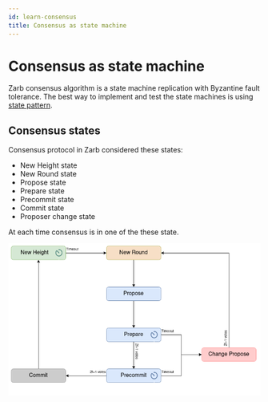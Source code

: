 ```yaml
---
id: learn-consensus
title: Consensus as state machine
---
```


# Consensus as state machine

Zarb consensus algorithm is a state machine replication with Byzantine fault tolerance. The best way
to implement and test the state machines is using
[state pattern](https://en.wikipedia.org/wiki/State_pattern).

## Consensus states

Consensus protocol in Zarb considered these states:

- New Height state
- New Round state
- Propose state
- Prepare state
- Precommit state
- Commit state
- Proposer change state

At each time consensus is in one of the these state.

![Zarb consensus states](../assets/images/zarb-states.png)
